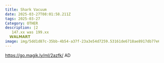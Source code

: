 ```yaml
---
title: Shark Vacuum
date: 2025-03-27T08:01:58.211Z
tags: 2025-03-27
Category: OTHER
description: |2
   147.xx was 199.xx
  𝗪𝗔𝗟𝗠𝗔𝗥𝗧 
image: img/5dd1d87c-35bb-4b54-a37f-23a3e54d7259.53161de6718ae8917db77e6d83fd3aa1.webp
---
```

https://go.magik.ly/ml/2azfk/
AD